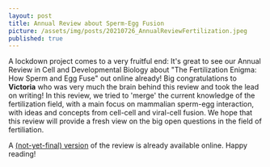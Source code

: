 ```yaml
---
layout: post
title: Annual Review about Sperm-Egg Fusion
picture: /assets/img/posts/20210726_AnnualReviewFertilization.jpeg
published: true
---
```

A lockdown project comes to a very fruitful end: It's great to see our Annual Review in Cell and Developmental Biology about "The Fertilization Enigma: How Sperm and Egg Fuse" out online already!
Big congratulations to **Victoria** who was very much the brain behind this review and took the lead on writing! In this review, we tried to 'merge' the current knowledge of the fertilization field, with a main focus on mammalian sperm-egg interaction, with ideas and concepts from cell-cell and viral-cell fusion.
We hope that this review will provide a fresh view on the big open questions in the field of fertiliation.

A [(not-yet-final) version](https://www.annualreviews.org/doi/abs/10.1146/annurev-cellbio-120219-021751) of the review is already available online. 
Happy reading!
